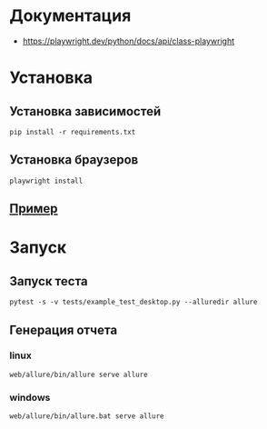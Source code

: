 # Документация
* https://playwright.dev/python/docs/api/class-playwright
# Установка
## Установка зависимостей
```shell
pip install -r requirements.txt
```
## Установка браузеров
```shell
playwright install
```
## [Пример](https://github.com/Saintdizen/chui_pw_project/tree/main/tests/0_example)
# Запуск
## Запуск теста
```shell
pytest -s -v tests/example_test_desktop.py --alluredir allure
```
## Генерация отчета
### linux
```shell
web/allure/bin/allure serve allure
```
### windows
```shell
web/allure/bin/allure.bat serve allure
```
